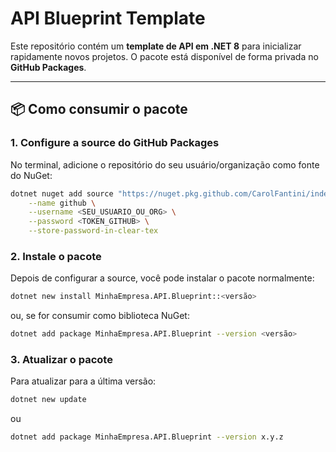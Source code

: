 # API Blueprint Template

Este repositório contém um **template de API em .NET 8** para inicializar rapidamente novos projetos. O pacote está disponível de forma privada no **GitHub Packages**.

---

## 📦 Como consumir o pacote

### 1. Configure a source do GitHub Packages
No terminal, adicione o repositório do seu usuário/organização como fonte do NuGet:

```bash
dotnet nuget add source "https://nuget.pkg.github.com/CarolFantini/index.json" \
    --name github \
    --username <SEU_USUARIO_OU_ORG> \
    --password <TOKEN_GITHUB> \
    --store-password-in-clear-tex
````

### 2. Instale o pacote
Depois de configurar a source, você pode instalar o pacote normalmente:

```bash
dotnet new install MinhaEmpresa.API.Blueprint::<versão>
````
ou, se for consumir como biblioteca NuGet:
```bash
dotnet add package MinhaEmpresa.API.Blueprint --version <versão>
````

### 3. Atualizar o pacote
Para atualizar para a última versão:

```bash
dotnet new update
````
ou
```bash
dotnet add package MinhaEmpresa.API.Blueprint --version x.y.z
````
